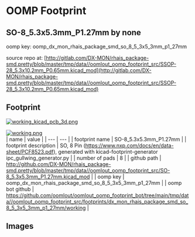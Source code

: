 # OOMP Footprint  
## SO-8_5.3x5.3mm_P1.27mm  by none  
  
oomp key: oomp_dx_mon_rhais_package_smd_so_8_5_3x5_3mm_p1_27mm  
  
source repo at: [http://gitlab.com/DX-MON/rhais_package-smd.pretty/blob/master/tmp/data//oomlout_oomp_footprint_src/SSOP-28_5.3x10.2mm_P0.65mm.kicad_mod](http://gitlab.com/DX-MON/rhais_package-smd.pretty/blob/master/tmp/data//oomlout_oomp_footprint_src/SSOP-28_5.3x10.2mm_P0.65mm.kicad_mod)  
## Footprint  
  
[![working_kicad_pcb_3d.png](working_kicad_pcb_3d_600.png)](working_kicad_pcb_3d.png)  
  
[![working.png](working_600.png)](working.png)  
| name | value | 
| --- | --- | 
| footprint name | SO-8_5.3x5.3mm_P1.27mm | 
| footprint description | SO, 8 Pin (https://www.nxp.com/docs/en/data-sheet/PCF8523.pdf), generated with kicad-footprint-generator ipc_gullwing_generator.py | 
| number of pads | 8 | 
| github path | http://github.com/DX-MON/rhais_package-smd.pretty/blob/master/tmp/data//oomlout_oomp_footprint_src/SO-8_5.3x5.3mm_P1.27mm.kicad_mod | 
| oomp key | oomp_dx_mon_rhais_package_smd_so_8_5_3x5_3mm_p1_27mm | 
| oomp bot github | https://github.com/oomlout/oomlout_oomp_footprint_bot/tree/main/tmp/data//oomlout_oomp_footprint_src/footprints/dx_mon_rhais_package_smd_so_8_5_3x5_3mm_p1_27mm/working | 
## Images  
